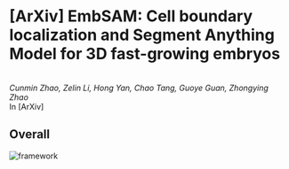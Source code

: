 # [ArXiv] EmbSAM: Cell boundary localization and Segment Anything Model for 3D fast-growing embryos
<br>_Cunmin Zhao, Zelin Li, Hong Yan, Chao Tang, Guoye Guan, Zhongying Zhao_<br>
In [ArXiv]

## Overall
![framework](https://github.com/cuminzhao/EmbSAM/assets/80189429/9fc6f802-a573-45b0-8e5e-225b355dead4)






